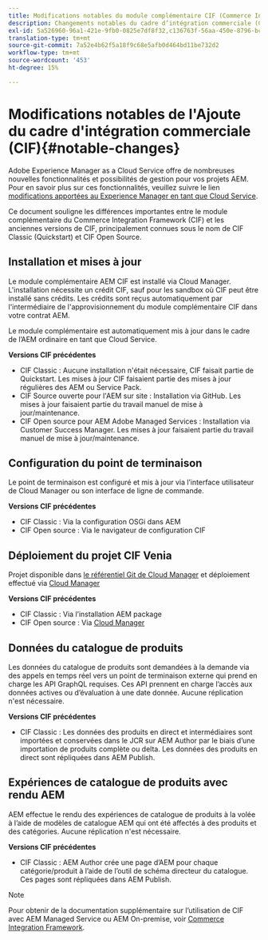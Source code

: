 ```yaml
---
title: Modifications notables du module complémentaire CIF (Commerce Integration Framework)
description: Changements notables du cadre d’intégration commerciale (CIF) par rapport aux anciennes versions de CIF.
exl-id: 5a526960-96a1-421e-9fb0-0825e7df8f32,c136763f-56aa-450e-8796-bc84bf6c205d
translation-type: tm+mt
source-git-commit: 7a52e4b62f5a18f9c68e5afb0d464bd11be732d2
workflow-type: tm+mt
source-wordcount: '453'
ht-degree: 15%

---
```


# Modifications notables de l&#39;Ajoute du cadre d&#39;intégration commerciale (CIF){#notable-changes}

Adobe Experience Manager as a Cloud Service offre de nombreuses nouvelles fonctionnalités et possibilités de gestion pour vos projets AEM. Pour en savoir plus sur ces fonctionnalités, veuillez suivre le lien [modifications apportées au Experience Manager en tant que Cloud Service](/help/release-notes/aem-cloud-changes.md).

Ce document souligne les différences importantes entre le module complémentaire du Commerce Integration Framework (CIF) et les anciennes versions de CIF, principalement connues sous le nom de CIF Classic (Quickstart) et CIF Open Source.

## Installation et mises à jour

Le module complémentaire AEM CIF est installé via Cloud Manager. L&#39;installation nécessite un crédit CIF, sauf pour les sandbox où CIF peut être installé sans crédits. Les crédits sont reçus automatiquement par l&#39;intermédiaire de l&#39;approvisionnement du module complémentaire CIF dans votre contrat AEM.

Le module complémentaire est automatiquement mis à jour dans le cadre de l’AEM ordinaire en tant que Cloud Service.

**Versions CIF précédentes**

* CIF Classic : Aucune installation n&#39;était nécessaire, CIF faisait partie de Quickstart. Les mises à jour CIF faisaient partie des mises à jour régulières des AEM ou Service Pack.
* CIF Source ouverte pour l&#39;AEM sur site : Installation via GitHub. Les mises à jour faisaient partie du travail manuel de mise à jour/maintenance.
* CIF Open source pour AEM Adobe Managed Services : Installation via Customer Success Manager. Les mises à jour faisaient partie du travail manuel de mise à jour/maintenance.

## Configuration du point de terminaison

Le point de terminaison est configuré et mis à jour via l’interface utilisateur de Cloud Manager ou son interface de ligne de commande.

**Versions CIF précédentes**

* CIF Classic : Via la configuration OSGi dans AEM
* CIF Open source : Via le navigateur de configuration CIF

## Déploiement du projet CIF Venia

Projet disponible dans [le référentiel Git de Cloud Manager](https://docs.adobe.com/content/help/fr-FR/experience-manager-cloud-service/implementing/managing-code/integrating-with-git.html) et déploiement effectué via [Cloud Manager](https://docs.adobe.com/content/help/fr-FR/experience-manager-cloud-service/implementing/deploying/overview.html)

**Versions CIF précédentes**

* CIF Classic : Via l’installation AEM package
* CIF Open source : Via [Cloud Manager](https://docs.adobe.com/content/help/fr-FR/experience-manager-cloud-manager/using/introduction-to-cloud-manager.html)

## Données du catalogue de produits

Les données du catalogue de produits sont demandées à la demande via des appels en temps réel vers un point de terminaison externe qui prend en charge les API GraphQL requises. Ces API prennent en charge l’accès aux données actives ou d’évaluation à une date donnée. Aucune réplication n&#39;est nécessaire.

**Versions CIF précédentes**

* CIF Classic : Les données des produits en direct et intermédiaires sont importées et conservées dans le JCR sur AEM Author par le biais d’une importation de produits complète ou delta. Les données des produits en direct sont répliquées dans AEM Publish.

## Expériences de catalogue de produits avec rendu AEM

AEM effectue le rendu des expériences de catalogue de produits à la volée à l’aide de modèles de catalogue AEM qui ont été affectés à des produits et des catégories. Aucune réplication n&#39;est nécessaire.

**Versions CIF précédentes**

* CIF Classic : AEM Author crée une page d’AEM pour chaque catégorie/produit à l’aide de l’outil de schéma directeur du catalogue. Ces pages sont répliquées dans AEM Publish.

>[!NOTE]
>
>Pour obtenir de la documentation supplémentaire sur l’utilisation de CIF avec AEM Managed Service ou AEM On-premise, voir [Commerce Integration Framework](https://www.adobe.io/apis/experiencecloud/commerce-integration-framework/getting-started.html).
